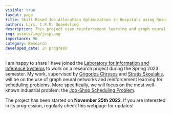 ```yaml
---
visible: true
layout: page
title: Skill-Based Job Allocation Optimization in Hospitals using Reinforcement Learning with Graph Neural Networks
authors: Lars. C.P.M. Quaedvlieg
description: This project uses reinforcement learning and graph neural networks to schedule task assignments
img: assets/img/jssp.png
importance: 96
category: Research
developed_date: In progress
---
```


I am happy to share I have joined the [Laboratory for Information and Inference Systems](https://www.epfl.ch/labs/lions/)
to work on a research project during the Spring 2023 semester. My work, supervised by [Grigorios Chrysos](https://people.epfl.ch/grigorios.chrysos)
and [Stratis Skoulakis](https://www.epfl.ch/labs/lions/people/postdocs/efstratios-stratis-skoulakis/), will be on the
use of graph neural networks and reinforcement learning for scheduling problems. More specifically, we will focus on the
most well-known industrial problem: the [Job-Shop Scheduling Problem](https://optimization.cbe.cornell.edu/index.php?title=Job_shop_scheduling#:~:text=The%20Job%2DShop%20Scheduling%20Problem,needed%20to%20complete%20all%20activities.).

The project has been started on **November 25th 2022**. If you are interested in its progression, regularly check this 
webpage for updates!